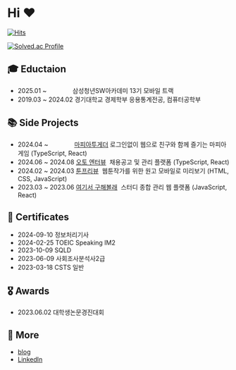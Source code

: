 # Hi ♥
[![Hits](https://hits.seeyoufarm.com/api/count/incr/badge.svg?url=https%3A%2F%2Fgithub.com%2Fcheonjiyun&count_bg=%23FB9724&title_bg=%23555555&icon=&icon_color=%23E7E7E7&title=hits&edge_flat=false)](https://hits.seeyoufarm.com)

[![Solved.ac Profile](http://mazassumnida.wtf/api/v2/generate_badge?boj=gunbam715)](https://solved.ac/gunbam715/)


## 🎓 Eductaion

- 2025.01 ~ &nbsp;&nbsp;&nbsp;&nbsp;&nbsp;&nbsp;&nbsp;&nbsp;&nbsp;&nbsp;&nbsp;&nbsp;&nbsp; 삼성청년SW아카데미 13기 모바일 트랙
- 2019.03 ~ 2024.02 경기대학교 경제학부 응용통계전공, 컴퓨터공학부

## 📚  Side Projects

- 2024.04 ~&nbsp;&nbsp;&nbsp;&nbsp;&nbsp;&nbsp;&nbsp;&nbsp;&nbsp;&nbsp;&nbsp;&nbsp;&nbsp;&nbsp; [마피아투게더](https://github.com/mafia-together) 로그인없이 웹으로 친구와 함께 즐기는 마피아게임 (TypeScript, React)
- 2024.06 ~ 2024.08 [오토 엔터뷰](https://github.com/cheonjiyun/auto-enterview-fe) &nbsp;채용공고 및 관리 플랫폼 (TypeScript, React)
- 2024.02 ~ 2024.03 [툰프리뷰](https://github.com/cheonjiyun/Toonpreview) &nbsp;웹툰작가를 위한 원고 모바일로 미리보기 (HTML, CSS, JavaScript)
- 2023.03 ~ 2023.06 [여기서 구해볼래](https://github.com/kgu-capstone) &nbsp;스터디 종합 관리 웹 플랫폼 (JavaScript, React)

## 🎫 Certificates
- 2024-09-10 정보처리기사
- 2024-02-25 TOEIC Speaking IM2
- 2023-10-09 SQLD
- 2023-06-09 사회조사분석사2급
- 2023-03-18 CSTS 일반

## 🎖️ Awards
- 2023.06.02 대학생논문경진대회


## 💬  More
- [blog](https://jduenv.tistory.com/)
- [LinkedIn](https://www.linkedin.com/in/cheonjiyun/)

<!--
[<img src="https://img.shields.io/badge/dev블로그-555555?style=for-the-badge&logo=tistory&logoColor=ffffff&label=Tistory&labelColor=000000"/>](https://jduenv.tistory.com/)



**cheonjiyun/cheonjiyun** is a ✨ _special_ ✨ repository because its `README.md` (this file) appears on your GitHub profile.

Here are some ideas to get you started:

- 🔭 I’m currently working on ...
- 🌱 I’m currently learning ...
- 👯 I’m looking to collaborate on ...
- 🤔 I’m looking for help with ...
- 💬 Ask me about ...
- 📫 How to reach me: ...
- 😄 Pronouns: ...
- ⚡ Fun fact: ...
-->

